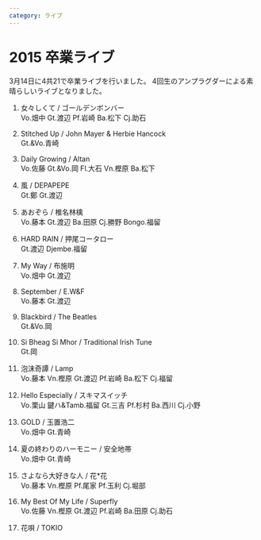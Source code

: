 ```yaml
---
category: ライブ
---
```

# 2015 卒業ライブ

3月14日に4共21で卒業ライブを行いました。
4回生のアンプラグダーによる素晴らしいライブとなりました。

1. 女々しくて / ゴールデンボンバー<br>
Vo.畑中 Gt.渡辺 Pf.岩崎 Ba.松下 Cj.助石

2. Stitched Up / John Mayer & Herbie Hancock<br>
Gt.&Vo.青崎

3. Daily Growing / Altan<br>
Vo.佐藤 Gt.&Vo.岡 Fl.大石 Vn.樫原 Ba.松下

4. 風 / DEPAPEPE<br>
Gt.鄭 Gt.渡辺

5. あおぞら / 椎名林檎<br>
Vo.藤本 Gt.渡辺 Ba.田原 Cj.勝野 Bongo.福留

6. HARD RAIN / 押尾コータロー<br>
Gt.渡辺 Djembe.福留

7. My Way / 布施明<br>
Vo.畑中 Gt.渡辺

8. September / E.W&F<br>
Vo.藤本 Gt.渡辺

9. Blackbird / The Beatles<br>
Gt.&Vo.岡

10. Si Bheag Si Mhor / Traditional Irish Tune<br>
Gt.岡

11. 泡沫奇譚 / Lamp<br>
Vo.藤本 Vn.樫原 Gt.渡辺 Pf.岩崎 Ba.松下 Cj.福留

12. Hello Especially / スキマスイッチ<br>
Vo.栗山 鍵ハ&Tamb.福留 Gt.三吉 Pf.杉村 Ba.西川 Cj.小野

13. GOLD / 玉置浩二<br>
Vo.畑中 Gt.青崎

14. 夏の終わりのハーモニー / 安全地帯<br>
Vo.畑中 Gt.青崎

15. さよなら大好きな人 / 花*花<br>
Vo.藤本 Vn.樫原 Pf.尾家 Pf.玉利 Cj.堀部

16. My Best Of My Life / Superfly<br>
Vo.佐藤 Vn.樫原 Gt.渡辺 Pf.岩崎 Ba.田原 Cj.助石

17. 花唄 / TOKIO<br>
